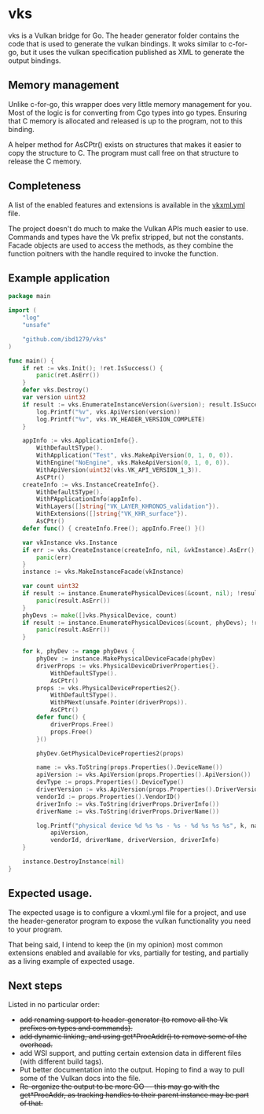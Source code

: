 # vks
vks is a Vulkan bridge for Go. The header generator folder contains the code that
is used to generate the vulkan bindings. It woks similar to c-for-go, but it uses
the vulkan specification published as XML to generate the output bindings.

## Memory management
Unlike c-for-go, this wrapper does very little memory management for you. Most of
the logic is for converting from Cgo types into go types. Ensuring that C
memory is allocated and released is up to the program, not to this binding.

A helper method for AsCPtr() exists on structures that makes it easier to copy
the structure to C. The program must call free on that structure to release the
C memory.

## Completeness
A list of the enabled features and extensions is available in the [vkxml.yml](https://github.com/ibd1279/vks/blob/main/vkxml.yml) file. 

The project doesn't do much to make the Vulkan APIs much easier to use. Commands
and types have the Vk prefix stripped, but not the constants. Facade objects are
used to access the methods, as they combine the function poitners with the handle
required to invoke the function.

## Example application
```go
package main

import (
	"log"
	"unsafe"

	"github.com/ibd1279/vks"
)

func main() {
	if ret := vks.Init(); !ret.IsSuccess() {
		panic(ret.AsErr())
	}
	defer vks.Destroy()
	var version uint32
	if result := vks.EnumerateInstanceVersion(&version); result.IsSuccess() {
		log.Printf("%v", vks.ApiVersion(version))
		log.Printf("%v", vks.VK_HEADER_VERSION_COMPLETE)
	}

	appInfo := vks.ApplicationInfo{}.
		WithDefaultSType().
		WithApplication("Test", vks.MakeApiVersion(0, 1, 0, 0)).
		WithEngine("NoEngine", vks.MakeApiVersion(0, 1, 0, 0)).
		WithApiVersion(uint32(vks.VK_API_VERSION_1_3)).
		AsCPtr()
	createInfo := vks.InstanceCreateInfo{}.
		WithDefaultSType().
		WithPApplicationInfo(appInfo).
		WithLayers([]string{"VK_LAYER_KHRONOS_validation"}).
		WithExtensions([]string{"VK_KHR_surface"}).
		AsCPtr()
	defer func() { createInfo.Free(); appInfo.Free() }()

	var vkInstance vks.Instance
	if err := vks.CreateInstance(createInfo, nil, &vkInstance).AsErr(); err != nil {
		panic(err)
	}
	instance := vks.MakeInstanceFacade(vkInstance)

	var count uint32
	if result := instance.EnumeratePhysicalDevices(&count, nil); !result.IsSuccess() {
		panic(result.AsErr())
	}
	phyDevs := make([]vks.PhysicalDevice, count)
	if result := instance.EnumeratePhysicalDevices(&count, phyDevs); !result.IsSuccess() {
		panic(result.AsErr())
	}

	for k, phyDev := range phyDevs {
		phyDev := instance.MakePhysicalDeviceFacade(phyDev)
		driverProps := vks.PhysicalDeviceDriverProperties{}.
			WithDefaultSType().
			AsCPtr()
		props := vks.PhysicalDeviceProperties2{}.
			WithDefaultSType().
			WithPNext(unsafe.Pointer(driverProps)).
			AsCPtr()
		defer func() {
			driverProps.Free()
			props.Free()
		}()

		phyDev.GetPhysicalDeviceProperties2(props)

		name := vks.ToString(props.Properties().DeviceName())
		apiVersion := vks.ApiVersion(props.Properties().ApiVersion())
		devType := props.Properties().DeviceType()
		driverVersion := vks.ApiVersion(props.Properties().DriverVersion())
		vendorId := props.Properties().VendorID()
		driverInfo := vks.ToString(driverProps.DriverInfo())
		driverName := vks.ToString(driverProps.DriverName())

		log.Printf("physical device %d %s %s - %s - %d %s %s %s", k, name, devType,
			apiVersion,
			vendorId, driverName, driverVersion, driverInfo)
	}

	instance.DestroyInstance(nil)
}
```

## Expected usage.

The expected usage is to configure a vkxml.yml file for a project, and use
the header-generator program to expose the vulkan functionality you need to
your program.

That being said, I intend to keep the (in my opinion) most common
extensions enabled and available for vks, partially for testing, and partially
as a living example of expected usage.

## Next steps

Listed in no particular order:
* ~~add renaming support to header-generator (to remove all the Vk prefixes on types and commands).~~
* ~~add dynamic linking, and using get\*ProcAddr() to remove some
  of the overhead.~~
* add WSI support, and putting certain extension data in different files (with
  different build tags).
* Put better documentation into the output. Hoping to find a way to pull some of the
  Vulkan docs into the file.
* ~~Re-organize the output to be more OO -- this may go with the get\*ProcAddr, as
  tracking handles to their parent instance may be part of that.~~
